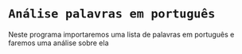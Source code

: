 # `Análise palavras em português`

Neste programa importaremos uma lista de palavras em português e faremos uma análise sobre ela
